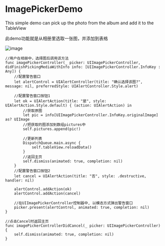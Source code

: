 # ImagePickerDemo
This simple demo can pick up the photo from the album and add it to the TableView

此demo功能就是从相册里选取一张图，并添加到表格

![image](https://github.com/Kimsswift/ImagePickerDemo/blob/master/ImagePickerDemo/g1.gif)


    //用户在相册中，选择图后调用该方法
    func imagePickerController(_ picker: UIImagePickerController, didFinishPickingMediaWithInfo info: [UIImagePickerController.InfoKey : Any]) {
        //配置警告窗口
        let alertControl = UIAlertController(title: "确认选择该图?", message: nil, preferredStyle: UIAlertController.Style.alert)
        
        //配置警告窗口按钮1
        let ok = UIAlertAction(title: "是", style: UIAlertAction.Style.default) { (action: UIAlertAction) in
            //获取原图
            let pic = info[UIImagePickerController.InfoKey.originalImage] as? UIImage
            //把获取的图添加到数组pictures中
            self.pictures.append(pic!)
            
            //更新列表
            DispatchQueue.main.async {
                self.tableView.reloadData()
            }
            //返回主页
            self.dismiss(animated: true, completion: nil)
        }
        //配置警告窗口按钮2
        let cancel = UIAlertAction(title: "否", style: .destructive, handler: nil)
        
        alertControl.addAction(ok)
        alertControl.addAction(cancel)
        
        //在UIImagePickerController控制器中, 以模态方式弹出警告窗口
        picker.present(alertControl, animated: true, completion: nil)
    }
    
    //点击Cancel时返回主页
    func imagePickerControllerDidCancel(_ picker: UIImagePickerController) {
        self.dismiss(animated: true, completion: nil)
    }
